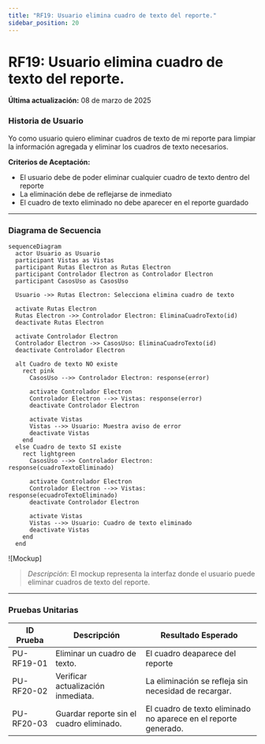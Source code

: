 ```yaml
---
title: "RF19: Usuario elimina cuadro de texto del reporte."  
sidebar_position: 20
---
```


# RF19: Usuario elimina cuadro de texto del reporte.

**Última actualización:** 08 de marzo de 2025

### Historia de Usuario

Yo como usuario quiero eliminar cuadros de texto de mi reporte para limpiar la información agregada y eliminar los cuadros de texto necesarios.

  **Criterios de Aceptación:**
  - El usuario debe de poder eliminar cualquier cuadro de texto dentro del reporte
  - La eliminación debe de reflejarse de inmediato
  - El cuadro de texto eliminado no debe aparecer en el reporte guardado

---

### Diagrama de Secuencia
```mermaid
sequenceDiagram
  actor Usuario as Usuario
  participant Vistas as Vistas
  participant Rutas Electron as Rutas Electron
  participant Controlador Electron as Controlador Electron
  participant CasosUso as CasosUso

  Usuario ->> Rutas Electron: Selecciona elimina cuadro de texto

  activate Rutas Electron
  Rutas Electron ->> Controlador Electron: EliminaCuadroTexto(id)
  deactivate Rutas Electron

  activate Controlador Electron
  Controlador Electron ->> CasosUso: EliminaCuadroTexto(id)
  deactivate Controlador Electron

  alt Cuadro de texto NO existe
    rect pink
      CasosUso -->> Controlador Electron: response(error)

      activate Controlador Electron
      Controlador Electron -->> Vistas: response(error)
      deactivate Controlador Electron

      activate Vistas
      Vistas -->> Usuario: Muestra aviso de error
      deactivate Vistas
    end
  else Cuadro de texto SI existe
    rect lightgreen
      CasosUso -->> Controlador Electron: response(cuadroTextoEliminado)

      activate Controlador Electron
      Controlador Electron -->> Vistas: response(ecuadroTextoEliminado)
      deactivate Controlador Electron

      activate Vistas
      Vistas -->> Usuario: Cuadro de texto eliminado
      deactivate Vistas
    end
  end
```

![Mockup]

> *Descripción*: El mockup representa la interfaz donde el usuario puede eliminar cuadros de texto del reporte.

---

### Pruebas Unitarias 
| ID Prueba | Descripción | Resultado Esperado |
|-----------|-------------|--------------------|
|PU-RF19-01|Eliminar un cuadro de texto.|El cuadro deaparece del reporte|
|PU-RF20-02|Verificar actualización inmediata.|La eliminación se refleja sin necesidad de recargar.|
|PU-RF20-03|Guardar reporte sin el cuadro eliminado.|El cuadro de texto eliminado no aparece en el reporte generado.|

